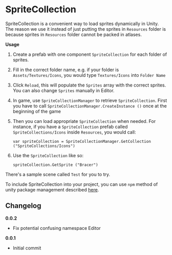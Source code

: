 # SpriteCollection

SpriteCollection is a convenient way to load sprites dynamically in Unity. The reason we use it instead of just putting the sprites in `Resources` folder is because sprites in `Resources` folder cannot be packed in atlases.

**Usage**

1. Create a prefab with one component `SpriteCollection` for each folder of sprites.
2. Fill in the correct folder name, e.g. if your folder is `Assets/Textures/Icons`, you would type `Textures/Icons` into `Folder Name`
3. Click `Reload`, this will populate the `Sprites` array with the correct sprites. You can also change `Sprites` manually in Editor.
4. In game, use `SpriteCollectionManager` to retrieve `SpriteCollection`. First you have to call `SpriteCollectionManager.CreateInstance ()` once at the beginning of the game
5. Then you can load appropriate `SpriteCollection` when needed. For instance, if you have a `SpriteCollection` prefab called `SpriteCollections/Icons` inside `Resources`, you would call:

    ```
    var spriteCollection = SpriteCollectionManager.GetCollection ("SpriteCollections/Icons")
    ```
6. Use the `SpriteCollection` like so:

    ```
    spriteCollection.GetSprite ("Bracer")
    ```


There's a sample scene called `Test` for you to try.


To include SpriteCollection into your project, you can use `npm` method of unity package management described [here](https://github.com/minhhh/UBootstrap).

## Changelog

**0.0.2**

* Fix potential confusing namespace Editor

**0.0.1**

* Initial commit

<br/>

